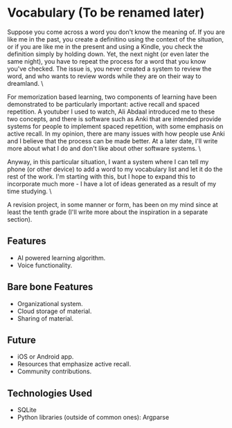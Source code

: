 # Vocabulary (To be renamed later)

Suppose you come across a word you don't know the meaning of. If you are like me in the past, you create a definitino using the context of the situation, or if you are like me in the present and using a Kindle, you check the definition simply by holding down. Yet, the next night (or even later the same night), you have to repeat the process for a word that you know you've checked. The issue is, you never created a system to review the word, and who wants to review words while they are on their way to dreamland. \\

For memorization based learning, two components of learning have been demonstrated to be particularly important: active recall and spaced repetition. A youtuber I used to watch, Ali Abdaal introduced me to these two concepts, and there is software such as Anki that are intended provide systems for people to implement spaced repetition, with some emphasis on active recall. In my opinion, there are many issues with how people use Anki and I believe that the process can be made better. At a later date, I'll write more about what I do and don't like about other software systems. \\

Anyway, in this particular situation, I want a system where I can tell my phone (or other device) to add a word to my vocabulary list and let it do the rest of the work. I'm starting with this, but I hope to expand this to incorporate much more - I have a lot of ideas generated as a result of my time studying. \\

A revision project, in some manner or form, has been on my mind since at least the tenth grade (I'll write more about the inspiration in a separate section). 

## Features
- AI powered learning algorithm.
- Voice functionality. 

## Bare bone Features
- Organizational system.
- Cloud storage of material.
- Sharing of material.

## Future
- iOS or Android app.
- Resources that emphasize active recall.
- Community contributions.

## Technologies Used
- SQLite
- Python libraries (outside of common ones): Argparse


